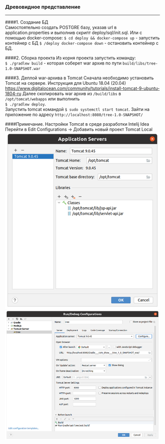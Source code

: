### Древовидное представление 
***

####1. Создание БД  
Самостоятельно создать POSTGRE базу, указав url в application.properties и выполнив скрипт deploy/sql/init.sql.
  Или с помощью docker-compose:
   `$ cd deploy && docker-compose up` - запустить контейнер с БД
   `$ /deploy docker-compose down` - остановить контейнер с БД.

####2. Сборка проекта
Из корня проекта запустить команду:  
`$ ./gradlew build` - которая соберет war архив по пути `build/libs/tree-1.0-SNAPSHOT.war`

####3. Деплой war-архива в Tomcat
Сначала необходимо установить Tomcat на сервере. Инструкция для Ubuntu 18.04 (20.04)    
https://www.digitalocean.com/community/tutorials/install-tomcat-9-ubuntu-1804-ru
Далее скопировать war архив из `/build/libs` в `/opt/tomcat/webapps` или выполнить   
`$ ./gradlew deploy`.  
Запустить tomcat командой `$ sudo systemctl start tomcat`.
Зайти на приложение по адресу `http://localhost:8080/tree-1.0-SNAPSHOT/`


####Примечание. Настройки Tomcat в среде разработки Intelij Idea
Перейти в Edit Configurations -> Добавить новый проект Tomcat Local   
![Настройки IDEA. Рис. 1](/images/intelij-set-1.png)
![Настройки IDEA. Рис. 2](/images/intelij-set-2.png)
   